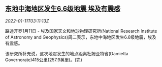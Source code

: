 <!--1641871862000-->
[东地中海地区发生6.6级地震 埃及有震感](https://cn.reuters.com/article/quake-0111-tueseastern-mediterranean-idCNKBS2JL08P)
------

<div><i>2022-01-11T03:11:13Z</i></div><p>路透开罗1月11日 - 埃及国家天文和地球物理研究所(National Research Institute of Astronomy and Geophysics)周二表示，东地中海地区发生6.6级地震，埃及有震感。</p><p>该研究所补充说，这次地震发生的地点距离杜姆亚特省(Damietta Governorate)415公里(257.9英里)。(完)</p>
